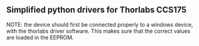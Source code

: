 ## Simplified python drivers for Thorlabs CCS175
NOTE: the device should first be connected properly to a windows device, with the thorlabs driver software. This makes sure that the correct values are loaded in the EEPROM.
